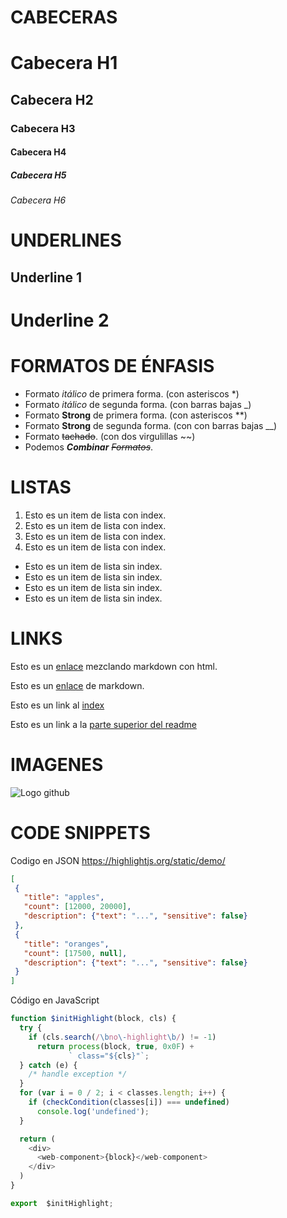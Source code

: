 # **CABECERAS**

# Cabecera H1
## Cabecera H2
### Cabecera H3
#### Cabecera H4
##### Cabecera H5
###### Cabecera H6

# **UNDERLINES**

Underline 1
-------
Underline 2
========

# **FORMATOS DE ÉNFASIS**

- Formato *itálico* de primera forma. (con asteriscos *)
- Formato _itálico_ de segunda forma. (con barras bajas _)
- Formato **Strong** de primera forma. (con asteriscos **)
- Formato __Strong__ de segunda forma. (con con barras bajas __)
- Formato ~~tachado~~. (con dos virgulillas ~~)
- Podemos *__Combinar__* *~~Formatos~~*.

# **LISTAS**

1. Esto es un item de lista con index.
2. Esto es un item de lista con index.
3. Esto es un item de lista con index.
4. Esto es un item de lista con index.

- Esto es un item de lista sin  index.
- Esto es un item de lista sin  index.
- Esto es un item de lista sin  index.
- Esto es un item de lista sin  index.

# LINKS

Esto es un <a href="http://google.com">enlace</a> mezclando markdown con html.

Esto es un [enlace](http://google.com) de markdown.

Esto es un link al [index](index.html)

Esto es un link a la [parte superior del readme](**CABECERAS**)

# IMAGENES

![Logo github](https://github.githubassets.com/images/modules/logos_page/GitHub-Mark.png)

# CODE SNIPPETS

Codigo en JSON  https://highlightjs.org/static/demo/
 ```JSON 
 [
  {
    "title": "apples",
    "count": [12000, 20000],
    "description": {"text": "...", "sensitive": false}
  },
  {
    "title": "oranges",
    "count": [17500, null],
    "description": {"text": "...", "sensitive": false}
  }
]
```` 
Código en JavaScript 
```JavaScript 
function $initHighlight(block, cls) {
  try {
    if (cls.search(/\bno\-highlight\b/) != -1)
      return process(block, true, 0x0F) +
             ` class="${cls}"`;
  } catch (e) {
    /* handle exception */
  }
  for (var i = 0 / 2; i < classes.length; i++) {
    if (checkCondition(classes[i]) === undefined)
      console.log('undefined');
  }

  return (
    <div>
      <web-component>{block}</web-component>
    </div>
  )
}

export  $initHighlight;
``` 